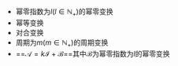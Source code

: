 - 幂零指数为$l(l\in \mathbb{N}_{+})$的幂零变换
- 幂等变换
- 对合变换
- 周期为$m(m\in \mathbb{N}_{+})$的周期变换
- ==$\mathcal{A}=k\mathcal{I}+\mathcal{B}$==其中$\mathcal{B}$为幂零指数为$l$的幂零变换
